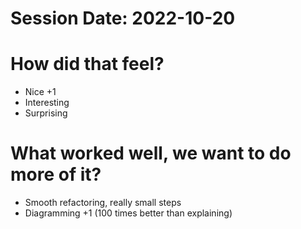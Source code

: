# Session Date: 2022-10-20
# How did that feel?
- Nice +1
- Interesting
- Surprising

# What worked well, we want to do more of it?
- Smooth refactoring, really small steps
- Diagramming +1 (100 times better than explaining)
